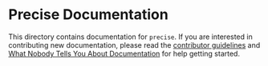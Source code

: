 # Precise Documentation

This directory contains documentation for `precise`. If you are interested in contributing new documentation, please read the [contributor guidelines](../CONTRIBUTING.md) and [What Nobody Tells You About Documentation](https://documentation.divio.com) for help getting started.
